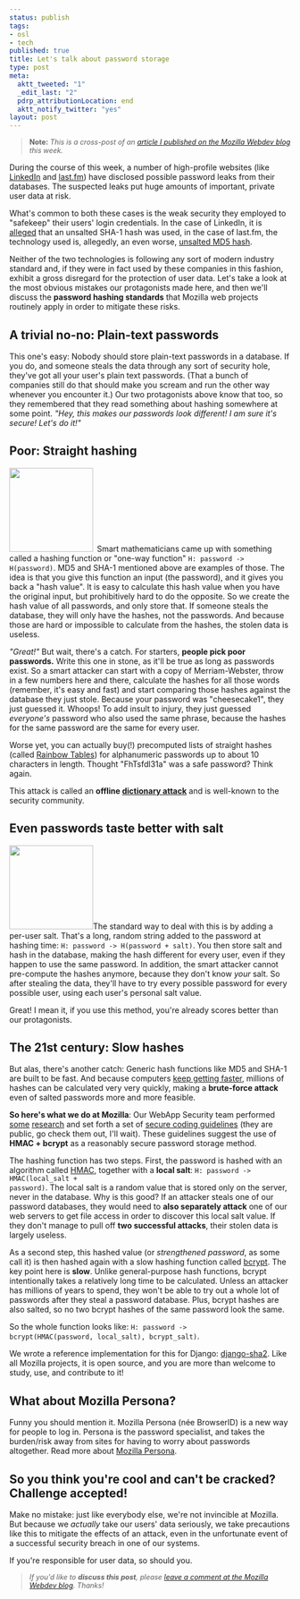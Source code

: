 ```yaml
--- 
status: publish
tags: 
- osl
- tech
published: true
title: Let's talk about password storage
type: post
meta: 
  aktt_tweeted: "1"
  _edit_last: "2"
  pdrp_attributionLocation: end
  aktt_notify_twitter: "yes"
layout: post
---
```

<blockquote style="font-size:90%"><strong>Note:</strong> <em>This is a cross-post of an <a href="http://blog.mozilla.org/webdev/2012/06/08/lets-talk-about-password-storage/">article I published on the Mozilla Webdev blog</a> this week.</em></blockquote>


During the course of this week, a number of high-profile websites (like <a href="http://blog.linkedin.com/2012/06/06/updating-your-password-on-linkedin-and-other-account-security-best-practices/">LinkedIn</a> and <a href="http://www.last.fm/passwordsecurity?tag=mncol;txt">last.fm</a>) have disclosed possible password leaks from their databases. The suspected leaks put huge amounts of important, private user data at risk.

What's common to both these cases is the weak security they employed to "safekeep" their users' login credentials. In the case of LinkedIn, it is <a href="http://leakedin.org">alleged</a> that an unsalted SHA-1 hash was used, in the case of last.fm, the technology used is, allegedly, an even worse, <a href="http://www.reddit.com/r/netsec/comments/upyu4/lastfm_password_security_update_we_are_currently/c4xj1dw">unsalted MD5 hash</a>.

Neither of the two technologies is following any sort of modern industry standard and, if they were in fact used by these companies in this fashion, exhibit a gross disregard for the protection of user data. Let's take a look at the most obvious mistakes our protagonists made here, and then we'll discuss the <strong>password hashing standards</strong> that Mozilla web projects routinely apply in order to mitigate these risks.
<!--more-->
<h2>A trivial no-no: Plain-text passwords</h2>
This one's easy: Nobody should store plain-text passwords in a database. If you do, and someone steals the data through any sort of security hole, they've got all your user's plain text passwords. (That a bunch of companies still do that should make you scream and run the other way whenever you encounter it.) Our two protagonists above know that too, so they remembered that they read something about hashing somewhere at some point. <em>"Hey, this makes our passwords look different! I am sure it's secure! Let's do it!"</em>

<h2>Poor: Straight hashing</h2>
<a href="http://blog.mozilla.org/webdev/files/2012/06/wonka-md5.jpg"><img src="http://blog.mozilla.org/webdev/files/2012/06/wonka-md5-150x150.jpg" alt="" title="Condescending Wonka disapproves of straight hashing" width="150" height="150" class="alignleft size-thumbnail wp-image-2787" style="margin-right:.5em" /></a>Smart mathematicians came up with something called a hashing function or "one-way function" <code>H: password -> H(password)</code>. MD5 and SHA-1 mentioned above are examples of those. The idea is that you give this function an input (the password), and it gives you back a "hash value". It is easy to calculate this hash value when you have the original input, but prohibitively hard to do the opposite. So we create the hash value of all passwords, and only store that. If someone steals the database, they will only have the hashes, not the passwords. And because those are hard or impossible to calculate from the hashes, the stolen data is useless.

<em>"Great!"</em> But wait, there's a catch. For starters, <strong>people pick poor passwords.</strong> Write this one in stone, as it'll be true as long as passwords exist. So a smart attacker can start with a copy of Merriam-Webster, throw in a few numbers here and there, calculate the hashes for all those words (remember, it's easy and fast) and start comparing those hashes against the database they just stole. Because your password was "cheesecake1", they just guessed it. Whoops! To add insult to injury, they just guessed <em>everyone's</em> password who also used the same phrase, because the hashes for the same password are the same for every user.

Worse yet, you can actually buy(!) precomputed lists of straight hashes (called <a href="http://en.wikipedia.org/wiki/Rainbow_tables">Rainbow Tables</a>) for alphanumeric passwords up to about 10 characters in length. Thought "FhTsfdl31a" was a safe password? Think again.

This attack is called an <strong>offline <a href="http://en.wikipedia.org/wiki/Dictionary_attack">dictionary attack</a></strong> and is well-known to the security community.

<h2>Even passwords taste better with salt</h2>
<a href="http://blog.mozilla.org/webdev/files/2012/06/steve-salt.jpg"><img src="http://blog.mozilla.org/webdev/files/2012/06/steve-salt-150x150.jpg" alt="" title="Scumbag Steve salts his passwords" width="150" height="150" class="alignright size-thumbnail wp-image-2784" /></a>The standard way to deal with this is by adding a per-user salt. That's a long, random string added to the password at hashing time: <code>H: password -> H(password + salt)</code>. You then store salt and hash in the database, making the hash different for every user, even if they happen to use the same password. In addition, the smart attacker cannot pre-compute the hashes anymore, because they don't know <em>your</em> salt. So after stealing the data, they'll have to try every possible password for every possible user, using each user's personal salt value.

Great! I mean it, if you use this method, you're already scores better than our protagonists.

<h2>The 21st century: Slow hashes</h2>
But alas, there's another catch: Generic hash functions like MD5 and SHA-1 are built to be fast. And because computers <a href="http://en.wikipedia.org/wiki/Moore%27s_law">keep getting faster</a>, millions of hashes can be calculated very very quickly, making a <strong>brute-force attack</strong> even of salted passwords more and more feasible.

<strong>So here's what we do at Mozilla</strong>: Our WebApp Security team performed <a href="http://blog.mozilla.org/webappsec/2011/05/10/sha-512-w-per-user-salts-is-not-enough/">some</a> <a href="http://blog.mozilla.org/webappsec/2011/06/01/sha-512-follow-up-and-thank-you/">research</a> and set forth a set of <a href="https://wiki.mozilla.org/WebAppSec/Secure_Coding_Guidelines#Password_Storage">secure coding guidelines</a> (they are public, go check them out, I'll wait). These guidelines suggest the use of <strong>HMAC + bcrypt</strong> as a reasonably secure password storage method.

The hashing function has two steps. First, the password is hashed with an algorithm called <a href="http://en.wikipedia.org/wiki/HMAC">HMAC</a>, together with a <strong>local salt</strong>: <code>H: password -> HMAC(local_salt + password)</code>. The local salt is a random value that is stored only on the server, never in the database. Why is this good? If an attacker steals one of our password databases, they would need to <strong>also separately attack</strong> one of our web servers to get file access in order to discover this local salt value. If they don't manage to pull off <strong>two successful attacks</strong>, their stolen data is largely useless.

As a second step, this hashed value (or <em>strengthened password</em>, as some call it) is then hashed again with a slow hashing function called <a href="http://en.wikipedia.org/wiki/Bcrypt">bcrypt</a>. The key point here is <strong>slow</strong>. Unlike general-purpose hash functions, bcrypt intentionally takes a relatively long time to be calculated. Unless an attacker has millions of years to spend, they won't be able to try out a whole lot of passwords after they steal a password database. Plus, bcrypt hashes are also salted, so no two bcrypt hashes of the same password look the same.

So the whole function looks like: <code>H: password -> bcrypt(HMAC(password, local_salt), bcrypt_salt)</code>.

We wrote a reference implementation for this for Django: <a href="https://github.com/fwenzel/django-sha2">django-sha2</a>. Like all Mozilla projects, it is open source, and you are more than welcome to study, use, and contribute to it!

<h2>What about Mozilla Persona?</h2>
Funny you should mention it. Mozilla Persona (née BrowserID) is a new way for people to log in. Persona is the password specialist, and takes the burden/risk away from sites for having to worry about passwords altogether. Read more about <a href="https://developer.mozilla.org/en/BrowserID/Quick_Setup">Mozilla Persona</a>.

<h2>So you think you're cool and can't be cracked? Challenge accepted!</h2>
Make no mistake: just like everybody else, we're not invincible at Mozilla. But because we <em>actually</em> take our users' data seriously, we take precautions like this to mitigate the effects of an attack, even in the unfortunate event of a successful security breach in one of our systems.

If you're responsible for user data, so should you.

<blockquote style="font-size:90%"><em>If you'd like to <strong>discuss this post</strong>, please <a href="http://blog.mozilla.org/webdev/2012/06/08/lets-talk-about-password-storage/#respond">leave a comment at the Mozilla Webdev blog</a>. Thanks!</em></blockquote>

